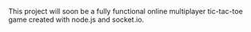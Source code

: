 This project will soon be a fully functional online multiplayer tic-tac-toe game created with node.js and socket.io.

